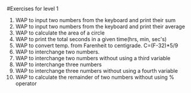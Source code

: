 #Exercises for level 1

1. WAP to input two numbers from the keyboard and print their sum
2. WAP to input two numbers from the keyboard and print their average
3. WAP to calculate the area of a circle
4. WAP to print the total seconds in a given time(hrs, min, sec's)
5. WAP to convert temp. from Farenheit to centigrade. C=(F-32)*5/9
6. WAP to interchange two numbers.
7. WAP to interchange two numbers without using a third variable
8. WAP to interchange three numbers
9. WAP to interchange three numbers without using a fourth variable
10. WAP to calculate the remainder of two numbers without using % operator